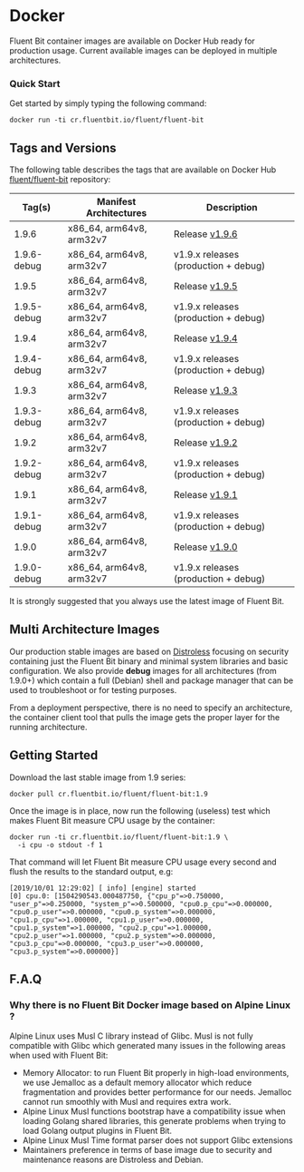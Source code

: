 # Docker

Fluent Bit container images are available on Docker Hub ready for production usage. Current available images can be deployed in multiple architectures.

### Quick Start

Get started by simply typing the following command:

```
docker run -ti cr.fluentbit.io/fluent/fluent-bit
```

## Tags and Versions

The following table describes the tags that are available on Docker Hub [fluent/fluent-bit](https://hub.docker.com/r/fluent/fluent-bit/) repository:

| Tag(s)      | Manifest Architectures    | Description                                                  |
| ----------- | ------------------------- | ------------------------------------------------------------ |
| 1.9.6       | x86\_64, arm64v8, arm32v7 | Release [v1.9.6](https://fluentbit.io/announcements/v1.9.6/) |
| 1.9.6-debug | x86\_64, arm64v8, arm32v7 | v1.9.x releases (production + debug)                         |
| 1.9.5       | x86\_64, arm64v8, arm32v7 | Release [v1.9.5](https://fluentbit.io/announcements/v1.9.5/) |
| 1.9.5-debug | x86\_64, arm64v8, arm32v7 | v1.9.x releases (production + debug)                         |
| 1.9.4       | x86\_64, arm64v8, arm32v7 | Release [v1.9.4](https://fluentbit.io/announcements/v1.9.4/) |
| 1.9.4-debug | x86\_64, arm64v8, arm32v7 | v1.9.x releases (production + debug)                         |
| 1.9.3       | x86\_64, arm64v8, arm32v7 | Release [v1.9.3](https://fluentbit.io/announcements/v1.9.3/) |
| 1.9.3-debug | x86\_64, arm64v8, arm32v7 | v1.9.x releases (production + debug)                         |
| 1.9.2       | x86\_64, arm64v8, arm32v7 | Release [v1.9.2](https://fluentbit.io/announcements/v1.9.2/) |
| 1.9.2-debug | x86\_64, arm64v8, arm32v7 | v1.9.x releases (production + debug)                         |
| 1.9.1       | x86\_64, arm64v8, arm32v7 | Release [v1.9.1](https://fluentbit.io/announcements/v1.9.1/) |
| 1.9.1-debug | x86\_64, arm64v8, arm32v7 | v1.9.x releases (production + debug)                         |
| 1.9.0       | x86\_64, arm64v8, arm32v7 | Release [v1.9.0](https://fluentbit.io/announcements/v1.9.0/) |
| 1.9.0-debug | x86\_64, arm64v8, arm32v7 | v1.9.x releases (production + debug)                         |

It is strongly suggested that you always use the latest image of Fluent Bit.

## Multi Architecture Images

Our production stable images are based on [Distroless](https://github.com/GoogleContainerTools/distroless) focusing on security containing just the Fluent Bit binary and minimal system libraries and basic configuration. We also provide **debug** images for all architectures (from 1.9.0+) which contain a full (Debian) shell and package manager that can be used to troubleshoot or for testing purposes.

From a deployment perspective, there is no need to specify an architecture, the container client tool that pulls the image gets the proper layer for the running architecture.

## Getting Started

Download the last stable image from 1.9 series:

```
docker pull cr.fluentbit.io/fluent/fluent-bit:1.9
```

Once the image is in place, now run the following (useless) test which makes Fluent Bit measure CPU usage by the container:

```
docker run -ti cr.fluentbit.io/fluent/fluent-bit:1.9 \
  -i cpu -o stdout -f 1
```

That command will let Fluent Bit measure CPU usage every second and flush the results to the standard output, e.g:

```
[2019/10/01 12:29:02] [ info] [engine] started
[0] cpu.0: [1504290543.000487750, {"cpu_p"=>0.750000, "user_p"=>0.250000, "system_p"=>0.500000, "cpu0.p_cpu"=>0.000000, "cpu0.p_user"=>0.000000, "cpu0.p_system"=>0.000000, "cpu1.p_cpu"=>1.000000, "cpu1.p_user"=>0.000000, "cpu1.p_system"=>1.000000, "cpu2.p_cpu"=>1.000000, "cpu2.p_user"=>1.000000, "cpu2.p_system"=>0.000000, "cpu3.p_cpu"=>0.000000, "cpu3.p_user"=>0.000000, "cpu3.p_system"=>0.000000}]
```

## F.A.Q

### Why there is no Fluent Bit Docker image based on Alpine Linux ?

Alpine Linux uses Musl C library instead of Glibc. Musl is not fully compatible with Glibc which generated many issues in the following areas when used with Fluent Bit:

* Memory Allocator: to run Fluent Bit properly in high-load environments, we use Jemalloc as a default memory allocator which reduce fragmentation and provides better performance for our needs. Jemalloc cannot run smoothly with Musl and requires extra work.
* Alpine Linux Musl functions bootstrap have a compatibility issue when loading Golang shared libraries, this generate problems when trying to load Golang output plugins in Fluent Bit.
* Alpine Linux Musl Time format parser does not support Glibc extensions
* Maintainers preference in terms of base image due to security and maintenance reasons are Distroless and Debian.
